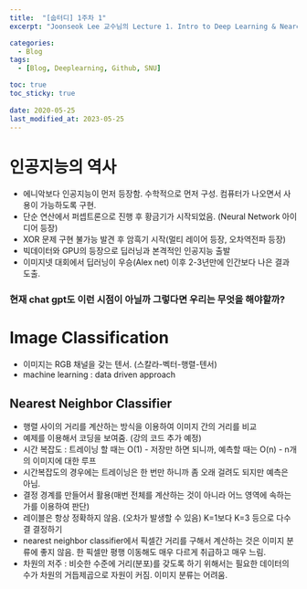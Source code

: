 ```yaml
---
title:  "[숩터디] 1주차 1"
excerpt: "Joonseok Lee 교수님의 Lecture 1. Intro to Deep Learning & Nearest Neighbor Classifiers 강의 요약"

categories:
  - Blog
tags:
  - [Blog, Deeplearning, Github, SNU]

toc: true
toc_sticky: true
 
date: 2020-05-25
last_modified_at: 2023-05-25
---
```

# 인공지능의 역사
* 에니악보다 인공지능이 먼저 등장함. 수학적으로 먼저 구성. 컴퓨터가 나오면서 사용이 가능하도록 구현.
* 단순 연산에서 퍼셉트론으로 진행 후 황금기가 시작되었음. (Neural Network 아이디어 등장)
* XOR 문제 구현 불가능 발견 후 암흑기 시작(멀티 레이어 등장, 오차역전파 등장)
* 빅데이터와 GPU의 등장으로 딥러닝과 본격적인 인공지능 출발
* 이미지넷 대회에서 딥러닝이 우승(Alex net) 이후 2-3년만에 인간보다 나은 결과 도출. 

### 현재 chat gpt도 이런 시점이 아닐까 그렇다면 우리는 무엇을 해야할까?

# Image Classification
* 이미지는 RGB 채널을 갖는 텐서. (스칼라-벡터-행렬-텐서)
* machine learning : data driven approach

## Nearest Neighbor Classifier
* 행렬 사이의 거리를 계산하는 방식을 이용하여 이미지 간의 거리를 비교
* 예제를 이용해서 코딩을 보여줌. (강의 코드 추가 예정)
* 시간 복잡도 : 트레이닝 할 때는 O(1) - 저장만 하면 되니까, 예측할 때는 O(n) - n개의 이미지에 대한 루프
* 시간복잡도의 경우에는 트레이닝은 한 번만 하니까 좀 오래 걸려도 되지만 예측은 아님. 
* 결정 경계를 만들어서 활용(매번 전체를 계산하는 것이 아니라 어느 영역에 속하는 가를 이용하여 판단)
* 레이블은 항상 정확하지 않음. (오차가 발생할 수 있음) K=1보다 K=3 등으로 다수결 결정하기
* nearest neighbor classifier에서 픽셀간 거리를 구해서 계산하는 것은 이미지 분류에 좋지 않음. 한 픽셀만 평행 이동해도 매우 다르게 취급하고 매우 느림.
* 차원의 저주 : 비슷한 수준에 거리(분포)를 갖도록 하기 위해서는 필요한 데이터의 수가 차원의 거듭제곱으로 자원이 커짐. 이미지 분류는 어려움. 
